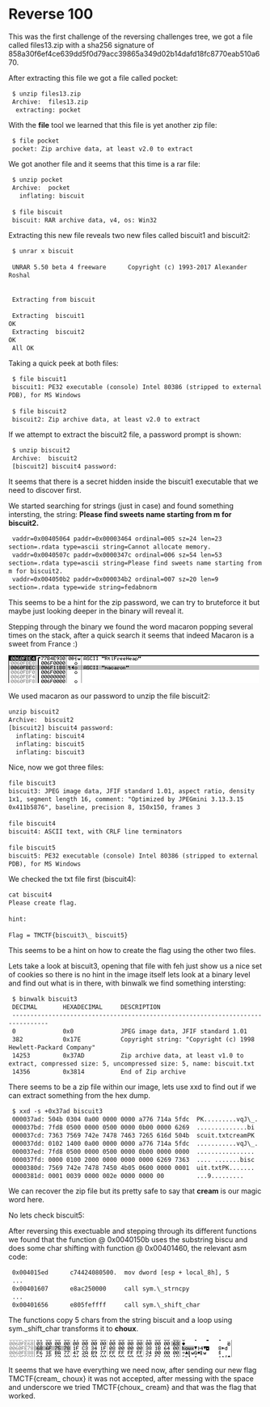 # Reverse 100
This was the first challenge of the reversing challenges tree, we got a file called
files13.zip with a sha256 signature of 858a30f6ef4ce639dd5f0d79acc39865a349d02b14dafd18fc8770eab510a670.

After extracting this file we got a file called pocket:
```
 $ unzip files13.zip
 Archive:  files13.zip
  extracting: pocket
```
With the **file** tool we learned that this file is yet another zip file:
```
 $ file pocket
 pocket: Zip archive data, at least v2.0 to extract
```
We got another file and it seems that this time is a rar file:
```
 $ unzip pocket
 Archive:  pocket
   inflating: biscuit

 $ file biscuit 
 biscuit: RAR archive data, v4, os: Win32
```
Extracting this new file reveals two new files called biscuit1 and biscuit2:
```
 $ unrar x biscuit

 UNRAR 5.50 beta 4 freeware      Copyright (c) 1993-2017 Alexander Roshal


 Extracting from biscuit

 Extracting  biscuit1                                                  OK 
 Extracting  biscuit2                                                  OK 
 All OK
```
Taking a quick peek at both files:
```
 $ file biscuit1 
 biscuit1: PE32 executable (console) Intel 80386 (stripped to external PDB), for MS Windows

 $ file biscuit2 
 biscuit2: Zip archive data, at least v2.0 to extract
```
If we attempt to extract the biscuit2 file, a password prompt is shown:
```
 $ unzip biscuit2
 Archive:  biscuit2
 [biscuit2] biscuit4 password:
```
It seems that there is a secret hidden inside the biscuit1 executable that we need to discover first.

We started searching for strings (just in case) and found something intersting, the string:
**Please find sweets name starting from m for biscuit2.**
```
 vaddr=0x00405064 paddr=0x00003464 ordinal=005 sz=24 len=23 section=.rdata type=ascii string=Cannot allocate memory.
 vaddr=0x0040507c paddr=0x0000347c ordinal=006 sz=54 len=53 section=.rdata type=ascii string=Please find sweets name starting from m for biscuit2.
 vaddr=0x004050b2 paddr=0x000034b2 ordinal=007 sz=20 len=9 section=.rdata type=wide string=fedabnorm
```
This seems to be a hint for the zip password, we can try to bruteforce it but maybe just looking
deeper in the binary will reveal it.

Stepping through the binary we found the word macaron popping several times on the stack, after a quick
search it seems that indeed Macaron is a sweet from France :)

![macaron](imgs/macaron.png)

We used macaron as our password to unzip the file biscuit2:
```
unzip biscuit2
Archive:  biscuit2
[biscuit2] biscuit4 password: 
  inflating: biscuit4
  inflating: biscuit5
  inflating: biscuit3
```
Nice, now we got three files:
```
file biscuit3 
biscuit3: JPEG image data, JFIF standard 1.01, aspect ratio, density 1x1, segment length 16, comment: "Optimized by JPEGmini 3.13.3.15 0x411b5876", baseline, precision 8, 150x150, frames 3

file biscuit4
biscuit4: ASCII text, with CRLF line terminators

file biscuit5
biscuit5: PE32 executable (console) Intel 80386 (stripped to external PDB), for MS Windows
```
We checked the txt file first (biscuit4):
```
cat biscuit4 
Please create flag.

hint:

Flag = TMCTF{biscuit3\_ biscuit5}
```
This seems to be a hint on how to create the flag using the other two files.

Lets take a look at biscuit3, opening that file with feh just show us a nice set of cookies so 
there is no hint in the image itself lets look at a binary level and find out what is in there, with 
binwalk we find something intersting:
```
 $ binwalk biscuit3
 DECIMAL       HEXADECIMAL     DESCRIPTION
 --------------------------------------------------------------------------------
 0             0x0             JPEG image data, JFIF standard 1.01
 382           0x17E           Copyright string: "Copyright (c) 1998 Hewlett-Packard Company"
 14253         0x37AD          Zip archive data, at least v1.0 to extract, compressed size: 5, uncompressed size: 5, name: biscuit.txt
 14356         0x3814          End of Zip archive
```
There seems to be a zip file within our image, lets use xxd to find out if we can extract something from 
the hex dump.

```
 $ xxd -s +0x37ad biscuit3 
 000037ad: 504b 0304 0a00 0000 0000 a776 714a 5fdc  PK.........vqJ\_.
 000037bd: 7fd8 0500 0000 0500 0000 0b00 0000 6269  ..............bi
 000037cd: 7363 7569 742e 7478 7463 7265 616d 504b  scuit.txtcreamPK
 000037dd: 0102 1400 0a00 0000 0000 a776 714a 5fdc  ...........vqJ\_.
 000037ed: 7fd8 0500 0000 0500 0000 0b00 0000 0000  ................
 000037fd: 0000 0100 2000 0000 0000 0000 6269 7363  .... .......bisc
 0000380d: 7569 742e 7478 7450 4b05 0600 0000 0001  uit.txtPK.......
 0000381d: 0001 0039 0000 002e 0000 0000 00         ...9.........
```

We can recover the zip file but its pretty safe to say that **cream** is our magic word here.

No lets check biscuit5:

After reversing this exectuable and stepping through its different functions we found that the
function @ 0x0040150b uses the substring biscu and does some char shifting with function @ 0x00401460,
the relevant asm code:
```
 0x004015ed      c74424080500.  mov dword [esp + local_8h], 5
 ...
 0x00401607      e8ac250000     call sym.\_strncpy
 ...
 0x00401656      e805feffff     call sym.\_shift_char
```
The functions copy 5 chars from the string biscuit and a loop using sym.\_shift_char transforms it to
**choux**.

![choux](imgs/choux.png)

It seems that we have everything we need now, after sending our new flag TMCTF{cream\_ choux} it was not
accepted, after messing with the space and underscore we tried TMCTF{choux\_ cream} and that was the
flag that worked.
